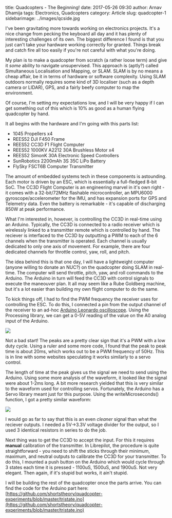 title: Quadcopters - The Beginning!
date: 2017-05-26 09:30
author: Arnav Dhamija
tags: Electronics, Quadcopters
category: Article
slug: quadcopter-1
sidebarimage: ../images/qcside.jpg

I've been gravitating more towards working on electronics projects. It's a nice change from pecking the keyboard all day and it has plenty of interesting challenges of its own. The biggest difference I found is that you just can't take your hardware working correctly for granted. Things break and catch fire all too easily if you're not careful with what you're doing.

My plan is to make a quadcopter from scratch (a rather loose term) and give it *some* ability to navigate unsupervised. This approach is (aptly?) called Simultaneous Localisation and Mapping, or SLAM. SLAM is by no means a cheap affair, be it in terms of hardware or software complexity. Using SLAM outdoors normally requires some kind of 3D localiser (such as a depth camera or LIDAR), GPS, and a fairly beefy computer to map the environment.

Of course, I'm setting my expectations low, and I will be very happy if I can get something out of this which is 10% as good as a human flying quadcopter by hand.

It all begins with the hardware and I'm going with this parts list:

* 1045 Propellers x4
* REES52 DJI F450 Frame
* REES52 CC3D F1 Flight Computer
* REES52 1000KV A2212 30A Brushless Motor x4
* REES52 SimonK 30A Electronic Speed Controllers
* SunRobotics 2200mAh 3S 35C LiPo Battery
* FlySky FSCT6B Computer Transmitter

The amount of embedded systems tech in these components is astounding. Each motor is driven by an ESC, which is essentially a full-fledged 8-bit SoC. The CC3D Flight Computer is an engineering marvel in it's own right - it comes with a 32-bit/72MHz flashable microcontroller, an MPU6000 gyroscope/accelerometer for the IMU, and has expansion ports for GPS and Telemetry data. Even the battery is remarkable - it's capable of discharging 850W at peak performance.

What I'm interested in, however, is controlling the CC3D in real-time using an Arduino. Typically, the CC3D is connected to a radio receiver which is wirelessly linked to a transmitter remote which is controlled by hand. The reciever is interfaced to the CC3D by outputting a PWM to each of the 6 channels when the transmitter is operated. Each channel is usually dedicated to only one axis of movement. For example, there are four dedicated channels for throttle control, yaw, roll, and pitch.

The idea behind this is that one day, I will have a lightweight computer (anyone willing to donate an NUC?) on the quadcopter doing SLAM in real-time. The computer will send throttle, pitch, yaw, and roll commands to the Arduino. The Arduino in turn will feed the CC3D with control signals to execute the maneouver plan. It all may seem like a Rube Goldberg machine, but it's a lot easier than building my own flight computer to do the same.

To kick things off, I had to find the PWM frequency the receiver uses for controlling the ESC. To do this, I connected a pin from the output channel of the receiver to an ad-hoc [Arduino Leonardo oscilloscope](http://www.instructables.com/id/Arduino-Oscilloscope-poor-mans-Oscilloscope/). Using the Processing library, we can get a 0-5V reading of the value on the A0 analog input of the Arduino.

![]({filename}/images/quadcopter/Capture2.PNG)

Not a bad start! The peaks are a pretty clear sign that it's a PWM with a low duty cycle. Using a ruler and some more code, I found that the peak to peak time is about 20ms, which works out to be a PWM frequency of 50Hz. This is in line with some websites speculating it works similarly to a servo control.

The length of time at the peak gives us the signal we need to send using the Arduino. Using some more analysis of the waveform, it looked like the signal were about 1-2ms long. A bit more research yielded that this is very similar to the waveform used for controlling servos. Fortunately, the Arduino has a Servo library meant just for this purpose. Using the writeMicroseconds() function, I got a pretty similar waveform:

![]({filename}/images/quadcopter/Capture7.PNG)

I would go as far to say that this is an even *cleaner* signal than what the reciever outputs. I needed a 5V->3.3V voltage divider for the output, so I used 3 identical resistors in series to do the job.

Next thing was to get the CC3D to accept the input. For this it requires **manual** calibration of the transmitter. In Librepilot, the procedure is quite straightforward - you need to shift the sticks through their minimum, maximum, and neutral outputs to calibrate the CC3D for your transmitter. To do this, I mounted a push button on the Arduino which would cycle through 3 states each time it is pressed - 1100uS, 1500uS, and 1900uS. Not very elegant. Then again, if it's stupid but works, it ain't stupid.

I will be building the rest of the quadcopter once the parts arrive. You can find the code for the Arduino part here: [https://github.com/shortstheory/quadcopter-experiments/blob/master/tristate.ino](https://github.com/shortstheory/quadcopter-experiments/blob/master/tristate.ino)
